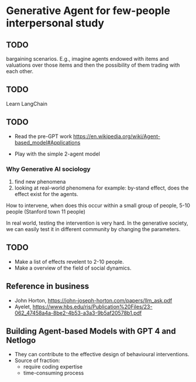 # Generative Agent for few-people interpersonal study

## TODO
bargaining scenarios. E.g., imagine agents endowed with items and valuations over those items and then the possibility of them trading with each other.


## TODO
Learn LangChain 

## TODO
- Read the pre-GPT work
https://en.wikipedia.org/wiki/Agent-based_model#Applications

- Play with the simple 2-agent model

### Why Generative AI sociology
1. find new phenomena
2. looking at real-world phenomena
for example: by-stand effect,
does the effect exist for the agents.

How to intervene, when does this occur
within a small group of people, 5-10 people (Stanford town 11 people)

In real world, testing the intervention is very hard.
In the generative society, we can easily test it in different community by changing the parameters.

## TODO
- Make a list of effects revelent to 2-10 people.
- Make a overview of the field of social dynamics.

## Reference in business
- John Horton, https://john-joseph-horton.com/papers/llm_ask.pdf
- Ayelet, https://www.hbs.edu/ris/Publication%20Files/23-062_47458a4a-8be2-4b53-a3a3-9b5af20578b1.pdf

## Building Agent-based Models with GPT 4 and Netlogo
- They can contribute to the effective design of behavioural interventions.
- Source of fraction: 
  - require coding expertise
  - time-consuming process


